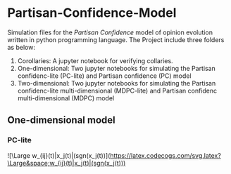 # Partisan-Confidence-Model
Simulation files for the *Partisan Confidence* model of opinion evolution written in python programming language. 
The Project include three folders as below: 
1. Corollaries: A jupyter notebook for verifying collaries. 
2. One-dimensional: Two jupyter notebooks for simulating the Partisan confidenc-lite (PC-lite) and Partisan confidence (PC) model 
3. Two-dimensional: Two jupyter notebooks for simulating the Partisan confidenc-lite multi-dimensional (MDPC-lite) and Partisan confidenc multi-dimensional (MDPC) model 

## One-dimensional model 
### PC-lite 

![\Large w_{ij}(t)|x_j(t)|(sgn(x_j(t))](https://latex.codecogs.com/svg.latex?\Large&space;w_{ij}(t)|x_j(t)|(sgn(x_j(t))) 






